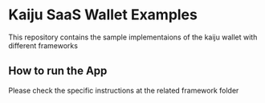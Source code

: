 # Kaiju SaaS Wallet Examples

This repository contains the sample implementaions of the kaiju wallet with different frameworks

## How to run the App

Please check the specific instructions at the related framework folder
